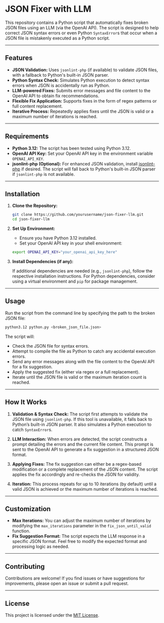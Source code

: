 # JSON Fixer with LLM

This repository contains a Python script that automatically fixes broken JSON files using an LLM (via the OpenAI API). The script is designed to help correct JSON syntax errors or even Python `SyntaxError`s that occur when a JSON file is mistakenly executed as a Python script.

---

## Features

- **JSON Validation:** Uses `jsonlint-php` (if available) to validate JSON files, with a fallback to Python's built-in JSON parser.
- **Python Syntax Check:** Simulates Python execution to detect syntax errors when JSON is accidentally run as Python.
- **LLM-powered Fixes:** Submits error messages and file content to the OpenAI API to obtain fix recommendations.
- **Flexible Fix Application:** Supports fixes in the form of regex patterns or full content replacement.
- **Iterative Process:** Repeatedly applies fixes until the JSON is valid or a maximum number of iterations is reached.

---

## Requirements

- **Python 3.12:** The script has been tested using Python 3.12.
- **OpenAI API Key:** Set your OpenAI API key in the environment variable `OPENAI_API_KEY`.
- **jsonlint-php (Optional):** For enhanced JSON validation, install [jsonlint-php](https://github.com/squizlabs/PHP_CodeSniffer) if desired. The script will fall back to Python's built-in JSON parser if `jsonlint-php` is not available.

---

## Installation

1. **Clone the Repository:**

   ```bash
   git clone https://github.com/yourusername/json-fixer-llm.git
   cd json-fixer-llm
   ```

2. **Set Up Environment:**

   - Ensure you have Python 3.12 installed.
   - Set your OpenAI API key in your shell environment:

    ```bash
    export OPENAI_API_KEY="your_openai_api_key_here"
    ```

3. **Install Dependencies (if any):**

   If additional dependencies are needed (e.g., `jsonlint-php`), follow the respective installation instructions. For Python dependencies, consider using a virtual environment and `pip` for package management.

---

## Usage

Run the script from the command line by specifying the path to the broken JSON file:

```bash
python3.12 python.py <broken_json_file.json>
```

The script will:
- Check the JSON file for syntax errors.
- Attempt to compile the file as Python to catch any accidental execution errors.
- Send any error messages along with the file content to the OpenAI API for a fix suggestion.
- Apply the suggested fix (either via regex or a full replacement).
- Iterate until the JSON file is valid or the maximum iteration count is reached.

---

## How It Works

1. **Validation & Syntax Check:**
   The script first attempts to validate the JSON file using `jsonlint-php`. If this tool is unavailable, it falls back to Python’s built-in JSON parser. It also simulates a Python execution to catch `SyntaxError`s.

2. **LLM Interaction:**
   When errors are detected, the script constructs a prompt detailing the errors and the current file content. This prompt is sent to the OpenAI API to generate a fix suggestion in a structured JSON format.

3. **Applying Fixes:**
   The fix suggestion can either be a regex-based modification or a complete replacement of the JSON content. The script applies the fix accordingly and re-checks the JSON for validity.

4. **Iteration:**
   This process repeats for up to 10 iterations (by default) until a valid JSON is achieved or the maximum number of iterations is reached.

---

## Customization

- **Max Iterations:** You can adjust the maximum number of iterations by modifying the `max_iterations` parameter in the `fix_json_until_valid` function.
- **Fix Suggestion Format:** The script expects the LLM response in a specific JSON format. Feel free to modify the expected format and processing logic as needed.

---

## Contributing

Contributions are welcome! If you find issues or have suggestions for improvements, please open an issue or submit a pull request.

---

## License

This project is licensed under the [MIT License](LICENSE).

